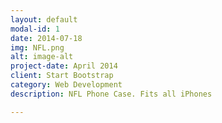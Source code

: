 ```yaml
---
layout: default
modal-id: 1
date: 2014-07-18
img: NFL.png
alt: image-alt
project-date: April 2014
client: Start Bootstrap
category: Web Development
description: NFL Phone Case. Fits all iPhones 

---
```

